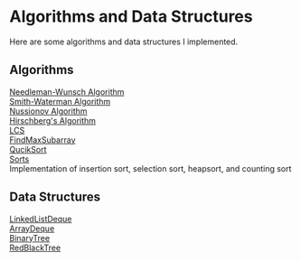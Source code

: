 # Algorithms and Data Structures
Here are some algorithms and data structures I implemented.


## Algorithms
[Needleman-Wunsch Algorithm](https://github.com/biz-whitney/Algorithms-Data-Structures-/blob/master/Algorithms/NeedlemanWunsch.java) <br />
[Smith-Waterman Algorithm](https://github.com/biz-whitney/Algorithms-Data-Structures-/blob/master/Algorithms/SmithWaterman.java) <br />
[Nussionov Algorithm](https://github.com/biz-whitney/Algorithms-Data-Structures-/blob/master/Algorithms/NussinovAlgorithm.java) <br />
[Hirschberg's Algorithm](https://github.com/biz-whitney/Algorithms-Data-Structures-/blob/master/HirschbergAlgorithm.java) <br />
[LCS](https://github.com/biz-whitney/Algorithms-Data-Structures-/blob/master/Algorithms/LCS.py) <br />
[FindMaxSubarray](https://github.com/biz-whitney/Algorithms-Data-Structures-/blob/master/Algorithms/find_max_subarray.py) <br />
[QucikSort](https://github.com/biz-whitney/Algorithms-Data-Structures-/blob/master/Algorithms/quicksort.py) <br />
[Sorts](https://github.com/biz-whitney/Algorithms-Data-Structures-/blob/master/Algorithms/sorts.py)<br />
 	Implementation of insertion sort, selection sort, heapsort, and counting sort <br />




## Data Structures 
[LinkedListDeque](https://github.com/biz-whitney/Algorithms-Data-Structures-/blob/master/Data%20Structures/LinkedListDeque.java) <br />
[ArrayDeque](https://github.com/biz-whitney/Algorithms-Data-Structures-/blob/master/Data%20Structures/ArrayDeque.java) <br />
[BinaryTree](https://github.com/biz-whitney/Algorithms-Data-Structures-/blob/master/Data%20Structures/binarysearchtree.py) <br />
[RedBlackTree](https://github.com/biz-whitney/Algorithms-Data-Structures-/blob/master/Data%20Structures/redblacktree.py) <br />

